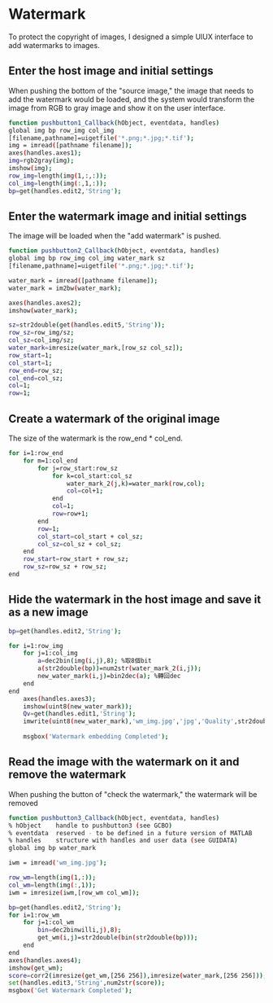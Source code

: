 # Watermark
To protect the copyright of images, I designed a simple UIUX interface to add watermarks to images.
## Enter the host image and initial settings
When pushing the bottom of the "source image," the image that needs to add the watermark would be loaded, and the system would transform the image from RGB to gray image and show it on the user interface.  
```sh
function pushbutton1_Callback(hObject, eventdata, handles)
global img bp row_img col_img
[filename,pathname]=uigetfile('*.png;*.jpg;*.tif');
img = imread([pathname filename]);
axes(handles.axes1);
img=rgb2gray(img);
imshow(img);
row_img=length(img(1,:,:));
col_img=length(img(:,1,:));
bp=get(handles.edit2,'String');
```
## Enter the watermark image and initial settings
The image will be loaded when the "add watermark" is pushed.  
```sh
function pushbutton2_Callback(hObject, eventdata, handles)
global img bp row_img col_img water_mark sz
[filename,pathname]=uigetfile('*.png;*.jpg;*.tif');

water_mark = imread([pathname filename]);
water_mark = im2bw(water_mark);

axes(handles.axes2);
imshow(water_mark);

sz=str2double(get(handles.edit5,'String'));
row_sz=row_img/sz;
col_sz=col_img/sz;
water_mark=imresize(water_mark,[row_sz col_sz]);
row_start=1;
col_start=1;
row_end=row_sz;
col_end=col_sz;
col=1;
row=1;
```
## Create a watermark of the original image
The size of the watermark is the row_end * col_end.
```sh
for i=1:row_end
    for m=1:col_end
        for j=row_start:row_sz
            for k=col_start:col_sz
                water_mark_2(j,k)=water_mark(row,col);
                col=col+1;
            end
            col=1;
            row=row+1;
        end
        row=1;
        col_start=col_start + col_sz;
        col_sz=col_sz + col_sz;
    end
    row_start=row_start + row_sz;
    row_sz=row_sz + row_sz;
end
```
## Hide the watermark in the host image and save it as a new image
```sh
bp=get(handles.edit2,'String');

for i=1:row_img
    for j=1:col_img
        a=dec2bin(img(i,j),8); %取8個bit
        a(str2double(bp))=num2str(water_mark_2(i,j));
        new_water_mark(i,j)=bin2dec(a); %轉回dec
    end
end
    axes(handles.axes3);
    imshow(uint8(new_water_mark));
    Qv=get(handles.edit1,'String');
    imwrite(uint8(new_water_mark),'wm_img.jpg','jpg','Quality',str2double(Qv));
    
    msgbox('Watermark embedding Completed');
```
## Read the image with the watermark on it and remove the watermark
When pushing the button of "check the watermark," the watermark will be removed
```sh
function pushbutton3_Callback(hObject, eventdata, handles)
% hObject    handle to pushbutton3 (see GCBO)
% eventdata  reserved - to be defined in a future version of MATLAB
% handles    structure with handles and user data (see GUIDATA)
global img bp water_mark

iwm = imread('wm_img.jpg');

row_wm=length(img(1,:));
col_wm=length(img(:,1));
iwm = imresize(iwm,[row_wm col_wm]);

bp=get(handles.edit2,'String');
for i=1:row_wm
    for j=1:col_wm
        bin=dec2binwilli,j),8);
        get_wm(i,j)=str2double(bin(str2double(bp)));
    end
end
axes(handles.axes4);
imshow(get_wm);
score=corr2(imresize(get_wm,[256 256]),imresize(water_mark,[256 256]));
set(handles.edit3,'String',num2str(score));
msgbox('Get Watermark Completed');
```
